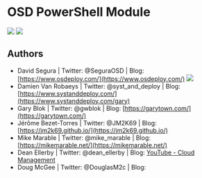 # OSD PowerShell Module
<a href="https://www.powershellgallery.com/packages/OSD"><img src="https://img.shields.io/powershellgallery/v/OSD.svg?label=PSGallery%20Version&logo=powershell&ColorB=bluee"></a>
<a href="https://www.powershellgallery.com/packages/OSD"><img src="https://img.shields.io/powershellgallery/dt/OSD.svg?label=Total%20Downloads&color=blueviolet"></a>

##  Authors
 - David Segura         | Twitter: @SeguraOSD          | Blog: [https://www.osdeploy.com/](https://www.osdeploy.com/) <a href="https://twitter.com/SeguraOSD"><img src="https://img.shields.io/twitter/follow/SeguraOSD.svg?style=social" target="_blank" /></a>
 - Damien Van Robaeys   | Twitter: @syst_and_deploy    | Blog: [https://www.systanddeploy.com/](https://www.systanddeploy.com/gary)
 - Gary Blok            | Twitter: @gwblok             | Blog: [https://garytown.com/](https://garytown.com/)
 - Jérôme Bezet-Torres  | Twitter: @JM2K69             | Blog: [https://jm2k69.github.io/](https://jm2k69.github.io/)
 - Mike Marable         | Twitter: @mike_marable       | Blog: [https://mikemarable.net/](https://mikemarable.net/)
 - Dean Ellerby         | Twitter: @dean_ellerby       | Blog: [YouTube - Cloud Management](https://www.youtube.com/c/cloudmanagementcommunity)
 - Doug McGee           | Twitter: @DouglasM2c         | Blog: 
